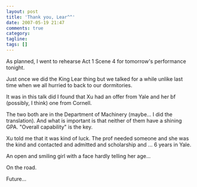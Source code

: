 ```yaml
---
layout: post
title: 'Thank you, Lear^^'
date: 2007-05-19 21:47
comments: true
category:
tagline:
tags: []
---
```


As planned, I went to rehearse Act 1 Scene 4 for tomorrow's performance tonight.

Just once we did the King Lear thing but we talked for a while unlike last time when we all hurried to back to our dormitories.

It was in this talk did I found that Xu had an offer from Yale and her bf (possibly, I think) one from Cornell.

The two both are in the Department of Machinery (maybe... I did the translation). And what is important is that neither of them have a shining GPA. "Overall capability" is the key.

Xu told me that it was kind of luck. The prof needed someone and she was the kind and contacted and admitted and scholarship and ... 6 years in Yale.

An open and smiling girl with a face hardly telling her age...

On the road.

Future...

